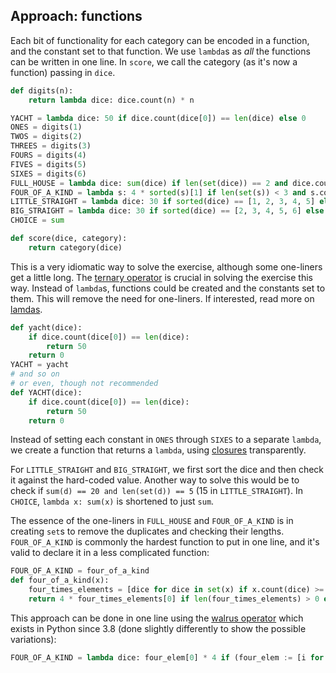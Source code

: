 ## Approach: functions
Each bit of functionality for each category can be encoded in a function, and the constant set to that function. 
We use `lambda`s as _all_ the functions can be written in one line.
In `score`, we call the category (as it's now a function) passing in `dice`.

```python
def digits(n):
    return lambda dice: dice.count(n) * n

YACHT = lambda dice: 50 if dice.count(dice[0]) == len(dice) else 0
ONES = digits(1)
TWOS = digits(2)
THREES = digits(3)
FOURS = digits(4)
FIVES = digits(5)
SIXES = digits(6)
FULL_HOUSE = lambda dice: sum(dice) if len(set(dice)) == 2 and dice.count(dice[0]) in [2, 3] else 0
FOUR_OF_A_KIND = lambda s: 4 * sorted(s)[1] if len(set(s)) < 3 and s.count(s[0]) in (1, 4, 5) else 0
LITTLE_STRAIGHT = lambda dice: 30 if sorted(dice) == [1, 2, 3, 4, 5] else 0
BIG_STRAIGHT = lambda dice: 30 if sorted(dice) == [2, 3, 4, 5, 6] else 0
CHOICE = sum

def score(dice, category):
    return category(dice)
```
This is a very idiomatic way to solve the exercise, although some one-liners get a little long. 
The [ternary operator][ternary-operator] is crucial in solving the exercise this way. 
Instead of `lambda`s, functions could be created and the constants set to them. 
This will remove the need for one-liners. If interested, read more on [lamdas][lambdas].
```python
def yacht(dice):
    if dice.count(dice[0]) == len(dice):
        return 50
    return 0
YACHT = yacht
# and so on
# or even, though not recommended
def YACHT(dice):
    if dice.count(dice[0]) == len(dice):
        return 50
    return 0
```

Instead of setting each constant in `ONES` through `SIXES` to a separate `lambda`, we create a function that returns a `lambda`, using [closures][closures] transparently.

For `LITTLE_STRAIGHT` and `BIG_STRAIGHT`, we first sort the dice and then check it against the hard-coded value. Another way to solve this would be to check if `sum(d) == 20 and len(set(d)) == 5` (15 in `LITTLE_STRAIGHT`).
In `CHOICE`, `lambda x: sum(x)` is shortened to just `sum`.

The essence of the one-liners in `FULL_HOUSE` and `FOUR_OF_A_KIND` is in creating `set`s to remove the duplicates and checking their lengths. 
`FOUR_OF_A_KIND` is commonly the hardest function to put in one line, and it's valid to declare it in a less complicated function:
```python
FOUR_OF_A_KIND = four_of_a_kind
def four_of_a_kind(x):
    four_times_elements = [dice for dice in set(x) if x.count(dice) >= 4]
    return 4 * four_times_elements[0] if len(four_times_elements) > 0 else 0
```
This approach can be done in one line using the [walrus operator][walrus] which exists in Python since 3.8 (done slightly differently to show the possible variations):
```python
FOUR_OF_A_KIND = lambda dice: four_elem[0] * 4 if (four_elem := [i for i in dice if dice.count(i) >= 4]) else 0
```


[closures]: https://www.programiz.com/python-programming/closure
[ternary-operator]: https://www.tutorialspoint.com/ternary-operator-in-python
[lambdas]: https://www.w3schools.com/python/python_lambda.asp
[walrus]: https://realpython.com/python-walrus-operator/